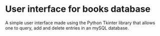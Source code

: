 # User interface for books database
A simple user interface made using the Python Tkinter library that allows one to query, add and delete entries in an mySQL database.
